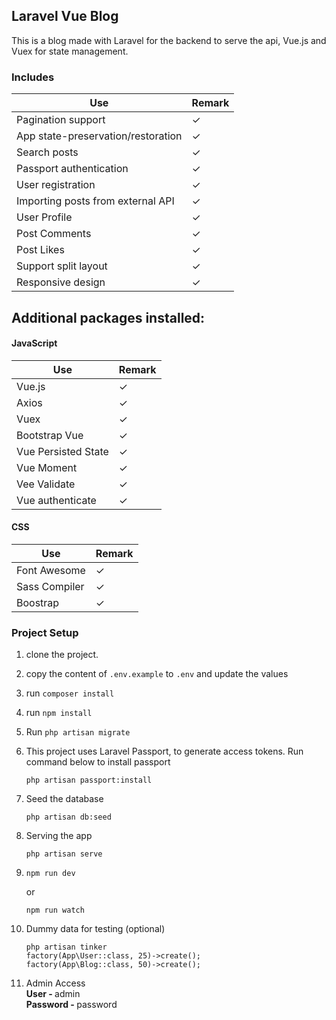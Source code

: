 ## Laravel Vue Blog
This is a blog made with Laravel for the backend to serve the api, Vue.js and Vuex for state management.

### Includes
| Use | Remark |
| --- | --- |
| Pagination support | ✓ |
| App state-preservation/restoration | ✓ |
| Search posts | ✓ |
| Passport authentication | ✓ |
| User registration | ✓ |
| Importing posts from external API | ✓ |
| User Profile | ✓ |
| Post Comments | ✓ |
| Post Likes | ✓ |
| Support split layout | ✓ |
| Responsive design | ✓ |

## Additional packages installed:

#### JavaScript
| Use | Remark |
| --- | --- |
| Vue.js | ✓ |
| Axios | ✓ |
| Vuex | ✓ |
| Bootstrap Vue | ✓ |
| Vue Persisted State | ✓ |
| Vue Moment | ✓ |
| Vee Validate | ✓ |
| Vue authenticate | ✓ |


#### CSS
| Use | Remark |
| --- | --- |
| Font Awesome | ✓ |
| Sass Compiler | ✓ |
| Boostrap | ✓ |


### Project Setup
1. clone the project.
2. copy the content of `.env.example` to `.env` and update the values
3. run `composer install`
4. run `npm install`
5. Run `php artisan migrate`
6. This project uses Laravel Passport, to generate access tokens. Run command below 
to install passport

    ```
    php artisan passport:install
    ```

7. Seed the database
    ```
    php artisan db:seed
    ```

8. Serving the app

    ```
    php artisan serve
    ```
    
9.  ```
    npm run dev
    ```
       
    or
       
    ```
    npm run watch
    ```

10. Dummy data for testing (optional)

    ```
    php artisan tinker
    factory(App\User::class, 25)->create();
    factory(App\Blog::class, 50)->create();
    ```

11. Admin Access<br>
    <b>User - </b> admin<br>
    <b>Password - </b> password
